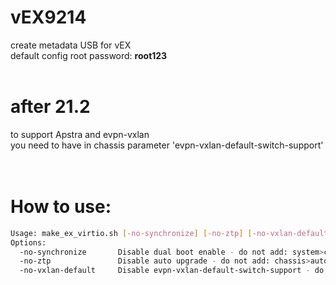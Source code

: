 # vEX9214
create metadata USB for vEX<br>
default config root password: <b>root123</b><br><br>
# after 21.2
to support Apstra and evpn-vxlan<br>
you need to have in chassis parameter 'evpn-vxlan-default-switch-support'<br>
<br>
<br>
# How to use:
```bash
Usage: make_ex_virtio.sh [-no-synchronize] [-no-ztp] [-no-vxlan-default]
Options:
  -no-synchronize       Disable dual boot enable - do not add: system>commit synchronize
  -no-ztp               Disable auto upgrade - do not add: chassis>auto-image-upgrade
  -no-vxlan-default     Disable evpn-vxlan-default-switch-support - do not add chassis>evpn-vxlan-default-switch-support
```
